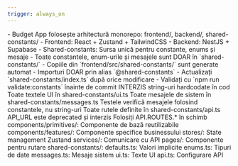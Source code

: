 ```yaml
---
trigger: always_on
---
```


<structure>
- Budget App folosește arhitectură monorepo: frontend/, backend/, shared-constants/
- Frontend: React + Zustand + TailwindCSS
- Backend: NestJS + Supabase
- Shared-constants: Sursa unică pentru constante, enums și mesaje
</structure>
<source_of_truth>
- Toate constantele, enum-urile și mesajele sunt DOAR în `shared-constants/`
- Copiile din `frontend/src/shared-constants/` sunt generate automat
- Importuri DOAR prin alias `@shared-constants`
- Actualizați `shared-constants/index.ts` după orice modificare
- Validați cu `npm run validate:constants` înainte de commit
</source_of_truth>
<text_and_messages>
INTERZIS string-uri hardcodate în cod
Toate textele UI în shared-constants/ui.ts
Toate mesajele de sistem în shared-constants/messages.ts
Testele verifică mesajele folosind constantele, nu string-uri
</text_and_messages>
<api_routes>
Toate rutele definite în shared-constants/api.ts
API_URL este deprecated și interzis
Folosiți API.ROUTES.* în schimb
</api_routes>
<directory_structure>
components/primitives/: Componente de bază reutilizabile
components/features/: Componente specifice businessului
stores/: State management Zustand
services/: Comunicare cu API
pages/: Componente pentru rutare
shared-constants/:
defaults.ts: Valori implicite
enums.ts: Tipuri de date
messages.ts: Mesaje sistem
ui.ts: Texte UI
api.ts: Configurare API
</directory_structure>